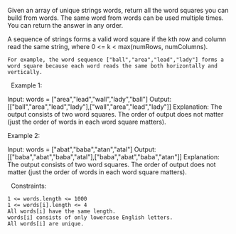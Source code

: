 Given an array of unique strings words, return all the word squares you can build from words. The same word from words can be used multiple times. You can return the answer in any order.

A sequence of strings forms a valid word square if the kth row and column read the same string, where 0 <= k < max(numRows, numColumns).


	For example, the word sequence ["ball","area","lead","lady"] forms a word square because each word reads the same both horizontally and vertically.


 
Example 1:

Input: words = ["area","lead","wall","lady","ball"]
Output: [["ball","area","lead","lady"],["wall","area","lead","lady"]]
Explanation:
The output consists of two word squares. The order of output does not matter (just the order of words in each word square matters).


Example 2:

Input: words = ["abat","baba","atan","atal"]
Output: [["baba","abat","baba","atal"],["baba","abat","baba","atan"]]
Explanation:
The output consists of two word squares. The order of output does not matter (just the order of words in each word square matters).


 
Constraints:


	1 <= words.length <= 1000
	1 <= words[i].length <= 4
	All words[i] have the same length.
	words[i] consists of only lowercase English letters.
	All words[i] are unique.

